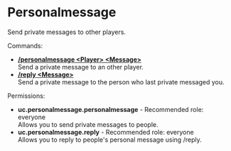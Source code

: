 Personalmessage
====
Send private messages to other players.

Commands: <br>
* **[/personalmessage \<Player\> \<Message\>](../commands/personalmessage.md)**<br>Send a private message to an other player.
* **[/reply \<Message\>](../commands/reply.md)**<br>Send a private message to the person who last private messaged you.

Permissions: <br>
* **uc.personalmessage.personalmessage** - Recommended role: everyone<br>Allows you to send private messages to people.
* **uc.personalmessage.reply** - Recommended role: everyone<br>Allows you to reply to people's personal message using /reply.
